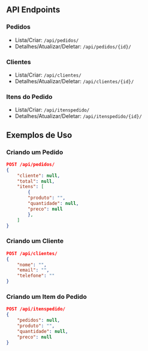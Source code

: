 ## API Endpoints

### Pedidos

- Lista/Criar: `/api/pedidos/`
- Detalhes/Atualizar/Deletar: `/api/pedidos/{id}/`

### Clientes

- Lista/Criar: `/api/clientes/`
- Detalhes/Atualizar/Deletar: `/api/clientes/{id}/`

### Itens do Pedido

- Lista/Criar: `/api/itenspedido/`
- Detalhes/Atualizar/Deletar: `/api/itenspedido/{id}/`

## Exemplos de Uso

### Criando um Pedido

```json
POST /api/pedidos/
{
    "cliente": null,
    "total": null,
    "itens": [
        {
        "produto": "",
        "quantidade": null,
        "preco": null
        },
    ]
}
```

### Criando um Cliente

```json
POST /api/clientes/
{
    "nome": "",
    "email": "",
    "telefone": ""
}
```

### Criando um Item do Pedido

```json
POST /api/itenspedido/
{
    "pedidos": null,
    "produto": "",
    "quantidade": null,
    "preco": null
}
```
